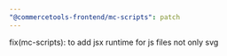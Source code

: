 ```yaml
---
"@commercetools-frontend/mc-scripts": patch
---
```


fix(mc-scripts): to add jsx runtime for js files not only svg
